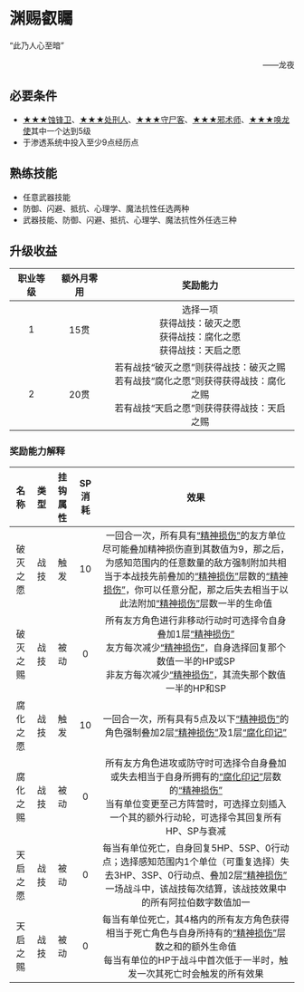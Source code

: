 # 渊赐叡矚

“此乃人心至暗”
<div align="right">——龙夜</div>

## 必要条件

* <a href="../bladecorroder" target="_blank">★★★蚀锋卫</a>、<a href="../executioner" target="_blank">★★★处刑人</a>、<a href="../bodykeeper" target="_blank">★★★守尸客</a>、<a href="../cultwizard" target="_blank">★★★邪术师</a>、<a href="../dragonsummoner" target="_blank">★★★唤龙使</a>其中一个达到5级
* 于渗透系统中投入至少9点经历点

## 熟练技能

* 任意武器技能
* 防御、闪避、抵抗、心理学、魔法抗性任选两种
* 武器技能、防御、闪避、抵抗、心理学、魔法抗性外任选三种

## 升级收益

职业等级|额外月零用|奖励能力
:--:|:--:|:--:
1|15贯|选择一项<br>获得战技：破灭之愿<br>获得战技：腐化之愿<br>获得战技：天启之愿
2|20贯|若有战技“破灭之愿”则获得战技：破灭之赐<br>若有战技“腐化之愿”则获得获得战技：腐化之赐<br>若有战技“天启之愿”则获得获得战技：天启之赐

### 奖励能力解释

名称|类型|挂钩属性|SP消耗|效果
:--:|:--:|:--:|:--:|:--:
破灭之愿|战技|触发|10|一回合一次，所有具有<a href="../../../../status/mark/#精神损伤" target="_blank">“精神损伤”</a>的友方单位尽可能叠加精神损伤直到其数值为9，那之后，为感知范围内的任意数量的敌方强制附加共相当于本战技先前叠加的<a href="../../../../status/mark/#精神损伤" target="_blank">“精神损伤”</a>层数的<a href="../../../../status/mark/#精神损伤" target="_blank">“精神损伤”</a>，你可以任意分配，那之后失去相当于以此法附加<a href="../../../../status/mark/#精神损伤" target="_blank">“精神损伤”</a>层数一半的生命值
破灭之赐|战技|被动|0|所有友方角色进行非移动行动时可选择令自身叠加1层<a href="../../../../status/mark/#精神损伤" target="_blank">“精神损伤”</a><br>友方每次减少<a href="../../../../status/mark/#精神损伤" target="_blank">“精神损伤”</a>，自身选择回复那个数值一半的HP或SP<br>非友方每次减少<a href="../../../../status/mark/#精神损伤" target="_blank">“精神损伤”</a>，其流失那个数值一半的HP和SP
腐化之愿|战技|触发|10|一回合一次，所有具有5点及以下<a href="../../../../status/mark/#精神损伤" target="_blank">“精神损伤”</a>的角色强制叠加2层<a href="../../../../status/mark/#精神损伤" target="_blank">“精神损伤”</a>及1层<a href="../../../../status/mark/#腐化印记" target="_blank">“腐化印记”</a>
腐化之赐|战技|被动|0|所有友方角色进攻或防守时可选择令自身叠加或失去相当于自身所拥有的<a href="../../../../status/mark/#腐化印记" target="_blank">“腐化印记”</a>层数的<a href="../../../../status/mark/#精神损伤" target="_blank">“精神损伤”</a><br>当有单位变更至己方阵营时，可选择立刻插入一个其的额外行动轮，可选择令其回复所有HP、SP与衰减
天启之愿|战技|被动|0|每当有单位死亡，自身回复5HP、5SP、0行动点；选择感知范围内1个单位（可重复选择）失去3HP、3SP、0行动点、叠加2层<a href="../../../../status/mark/#精神损伤" target="_blank">“精神损伤”</a><br>一场战斗中，该战技每次结算，该战技效果中的所有阿拉伯数字数值加一
天启之赐|战技|被动|0|每当有单位死亡，其4格内的所有友方角色获得相当于死亡角色与自身所持有的<a href="../../../../status/mark/#精神损伤" target="_blank">“精神损伤”</a>层数之和的额外生命值<br>每当有单位的HP于战斗中首次低于一半时，触发一次其死亡时会触发的所有效果
